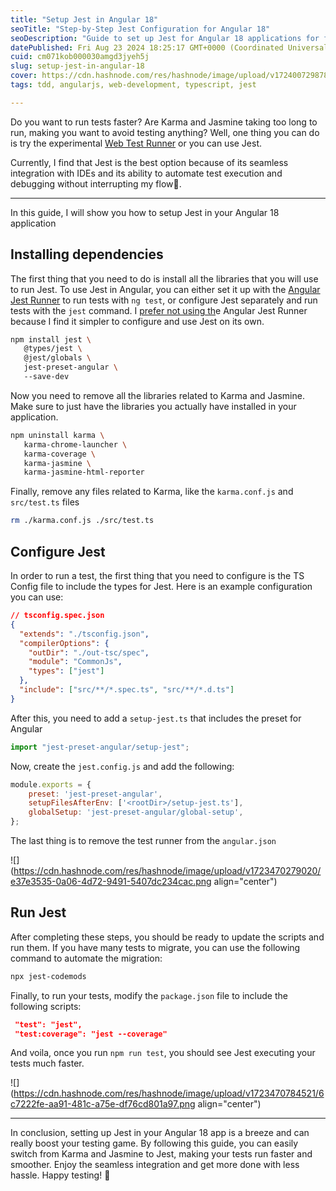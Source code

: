 ```yaml
---
title: "Setup Jest in Angular 18"
seoTitle: "Step-by-Step Jest Configuration for Angular 18"
seoDescription: "Guide to set up Jest for Angular 18 applications for faster, smoother testing. Steps to uninstall Karma/Jasmine and configure Jest included"
datePublished: Fri Aug 23 2024 18:25:17 GMT+0000 (Coordinated Universal Time)
cuid: cm071kob000030amgd3jyeh5j
slug: setup-jest-in-angular-18
cover: https://cdn.hashnode.com/res/hashnode/image/upload/v1724007298786/1801b0cf-8890-483e-99d8-b8bdc65fa3f5.jpeg
tags: tdd, angularjs, web-development, typescript, jest

---
```


Do you want to run tests faster? Are Karma and Jasmine taking too long to run, making you want to avoid testing anything? Well, one thing you can do is try the experimental [Web Test Runner](https://danywalls.com/testing-in-angular-replace-karma-to-web-test-runner) or you can use Jest.

Currently, I find that Jest is the best option because of its seamless integration with IDEs and its ability to automate test execution and debugging without interrupting my flow🪷.

---

In this guide, I will show you how to setup Jest in your Angular 18 application

## Installing dependencies

The first thing that you need to do is install all the libraries that you will use to run Jest. To use Jest in Angular, you can either set it up with the [Angular Jest Runner](https://www.npmjs.com/package/@angular-builders/jest?activeTab=readme) to run tests with `ng test`, or configure Jest separately and run tests with the `jest` command. I [prefer not using th](https://www.npmjs.com/package/@angular-builders/jest?activeTab=readme)e Angular Jest Runner because I find it simpler to configure and use Jest on its own.

```bash
npm install jest \
   @types/jest \
   @jest/globals \ 
   jest-preset-angular \ 
   --save-dev
```

Now you need to remove all the libraries related to Karma and Jasmine. Make sure to just have the libraries you actually have installed in your application.

```bash
npm uninstall karma \
   karma-chrome-launcher \
   karma-coverage \
   karma-jasmine \
   karma-jasmine-html-reporter
```

Finally, remove any files related to Karma, like the `karma.conf.js` and `src/test.ts` files

```sh
rm ./karma.conf.js ./src/test.ts
```

## Configure Jest

In order to run a test, the first thing that you need to configure is the TS Config file to include the types for Jest. Here is an example configuration you can use:

```json
// tsconfig.spec.json
{
  "extends": "./tsconfig.json",
  "compilerOptions": {
    "outDir": "./out-tsc/spec",
    "module": "CommonJs",
    "types": ["jest"]
  },
  "include": ["src/**/*.spec.ts", "src/**/*.d.ts"]
}
```

After this, you need to add a `setup-jest.ts` that includes the preset for Angular

```typescript
import "jest-preset-angular/setup-jest";
```

Now, create the `jest.config.js` and add the following:

```js
module.exports = {
    preset: 'jest-preset-angular',
    setupFilesAfterEnv: ['<rootDir>/setup-jest.ts'],
    globalSetup: 'jest-preset-angular/global-setup',
};
```

The last thing is to remove the test runner from the `angular.json`

![](https://cdn.hashnode.com/res/hashnode/image/upload/v1723470279020/e37e3535-0a06-4d72-9491-5407dc234cac.png align="center")

## Run Jest

After completing these steps, you should be ready to update the scripts and run them. If you have many tests to migrate, you can use the following command to automate the migration:

```sh
npx jest-codemods
```

Finally, to run your tests, modify the `package.json` file to include the following scripts:

```json
 "test": "jest",
 "test:coverage": "jest --coverage"
```

And voila, once you run `npm run test`, you should see Jest executing your tests much faster.

![](https://cdn.hashnode.com/res/hashnode/image/upload/v1723470784521/6c7222fe-aa91-481c-a75e-df76cd801a97.png align="center")

---

In conclusion, setting up Jest in your Angular 18 app is a breeze and can really boost your testing game. By following this guide, you can easily switch from Karma and Jasmine to Jest, making your tests run faster and smoother. Enjoy the seamless integration and get more done with less hassle. Happy testing! 🧪